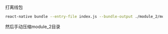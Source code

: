 打离线包

```bash
react-native bundle --entry-file index.js --bundle-output ./module_2/module_2.bundle --platform android --assets-dest ./module_2 --dev false
```

然后手动压缩module_2目录